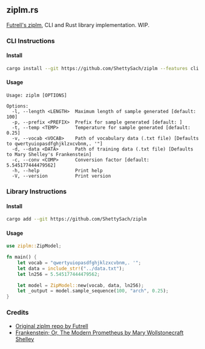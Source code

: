 ## ziplm.rs

[Futrell's ziplm](https://github.com/Futrell/ziplm), CLI and Rust library implementation. WIP.

### CLI Instructions

#### Install
```bash
cargo install --git https://github.com/ShettySach/ziplm --features cli
```

#### Usage
```
Usage: ziplm [OPTIONS]

Options:
  -l, --length <LENGTH>  Maximum length of sample generated [default: 100]
  -p, --prefix <PREFIX>  Prefix for sample generated [default: ]
  -t, --temp <TEMP>      Temperature for sample generated [default: 0.25]
  -v, --vocab <VOCAB>    Path of vocabulary data (.txt file) [Defaults to qwertyuiopasdfghjklzxcvbnm,. '"]
  -d, --data <DATA>      Path of training data (.txt file) [Defaults to Mary Shelley's Frankenstein]
  -c, --conv <COMP>      Conversion factor [default: 5.545177444479562]
  -h, --help             Print help
  -V, --version          Print version
```

### Library Instructions

#### Install
```bash
cargo add --git https://github.com/ShettySach/ziplm
```

#### Usage
```Rust
use ziplm::ZipModel;

fn main() {
    let vocab = "qwertyuiopasdfghjklzxcvbnm,. '";
    let data = include_str!("../data.txt");
    let ln256 = 5.545177444479562;

    let model = ZipModel::new(vocab, data, ln256);
    let _output = model.sample_sequence(100, "arch", 0.25);
}
```

### Credits
- [Original ziplm repo by Futrell](https://github.com/Futrell/ziplm)
- [Frankenstein; Or, The Modern Prometheus by Mary Wollstonecraft Shelley](https://www.gutenberg.org/cache/epub/84/pg84.txt)
